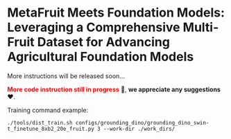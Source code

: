# MetaFruit Meets Foundation Models: Leveraging a Comprehensive  Multi-Fruit Dataset for Advancing Agricultural Foundation Models
More instructions will be released soon...

**<font color='red'>More code instruction still in progress</font>**  🚀, **we appreciate any suggestions** ❤️.

Training command example:

```
./tools/dist_train.sh configs/grounding_dino/grounding_dino_swin-t_finetune_8xb2_20e_fruit.py 3 --work-dir ./work_dirs/
```
